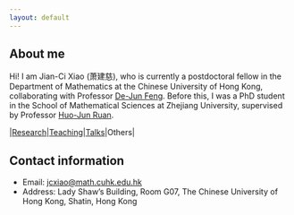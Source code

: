 ```yaml
---
layout: default
---
```


## About me

Hi! I am Jian-Ci Xiao (萧建慈), who is currently a postdoctoral fellow in the Department of Mathematics at the Chinese University of Hong Kong, collaborating with Professor [De-Jun Feng](https://www.math.cuhk.edu.hk/~djfeng/). Before this, I was a PhD student in the School of Mathematical Sciences at Zhejiang University, supervised by Professor [Huo-Jun Ruan](https://person.zju.edu.cn/0002379).

|[Research](./publications.html)|[Teaching](./teaching.html)|[Talks](./talks.html)|Others| 

## Contact information

- Email: jcxiao@math.cuhk.edu.hk
- Address: Lady Shaw’s Building, Room G07, The Chinese University of Hong Kong, Shatin, Hong Kong
